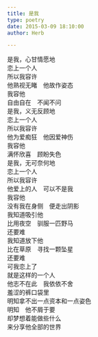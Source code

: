 ```yaml
---  
title: 是我  
type: poetry  
date: 2015-03-09 18:10:00  
author: Herb  

---  
```

是我，心甘情愿地  
恋上一个人  
所以我容许  
他熟视无睹　他故作姿态  
我容他  
自由自在　不闻不问    
是我，义无反顾地  
恋上一个人  
所以我容许  
他为爱痴狂　他因爱神伤  
我容他  
满怀欣喜　顾盼失色    
是我，无可奈何地  
恋上一个人  
所以我容许  
他爱上的人　可以不是我  
我容他  
没有我在身侧　便走出阴影    
我知道吸引他  
比用夜空　驯服一匹野马  
还要难  
我知道放下他  
比在草原　寻找一颗坠星  
还要难  
可我恋上了  
就是这样的一个人  
他志不在此　我依依不舍  
羞涩的裤口袋里  
明知拿不出一点资本和一点姿色  
明知　他不屑于要  
却梦想着能做些什么  
来分享他全部的世界